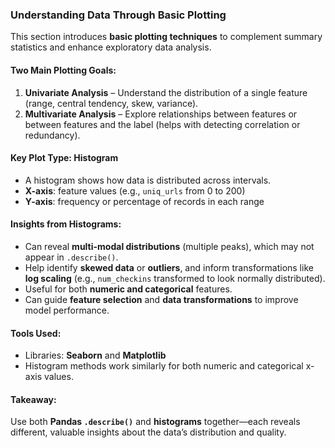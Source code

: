 ### **Understanding Data Through Basic Plotting**

This section introduces **basic plotting techniques** to complement summary statistics and enhance exploratory data analysis.

#### **Two Main Plotting Goals:**

1. **Univariate Analysis** – Understand the distribution of a single feature (range, central tendency, skew, variance).
2. **Multivariate Analysis** – Explore relationships between features or between features and the label (helps with detecting correlation or redundancy).

#### **Key Plot Type: Histogram**

* A histogram shows how data is distributed across intervals.
* **X-axis**: feature values (e.g., `uniq_urls` from 0 to 200)
* **Y-axis**: frequency or percentage of records in each range

#### **Insights from Histograms:**

* Can reveal **multi-modal distributions** (multiple peaks), which may not appear in `.describe()`.
* Help identify **skewed data** or **outliers**, and inform transformations like **log scaling** (e.g., `num_checkins` transformed to look normally distributed).
* Useful for both **numeric and categorical** features.
* Can guide **feature selection** and **data transformations** to improve model performance.

#### **Tools Used:**

* Libraries: **Seaborn** and **Matplotlib**
* Histogram methods work similarly for both numeric and categorical x-axis values.

#### **Takeaway:**

Use both **Pandas `.describe()`** and **histograms** together—each reveals different, valuable insights about the data’s distribution and quality.


